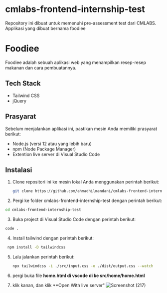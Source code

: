 # cmlabs-frontend-internship-test

Repository ini dibuat untuk memenuhi pre-assessment test dari CMLABS. Applikasi yang dibuat bernama foodiee

# Foodiee

Foodiee adalah sebuah aplikasi web yang menampilkan resep-resep makanan dan cara pembuatannya.

## Tech Stack

- Tailwind CSS
- jQuery

## Prasyarat

Sebelum menjalankan aplikasi ini, pastikan mesin Anda memiliki prasyarat berikut:

- Node.js (versi 12 atau yang lebih baru)
- npm (Node Package Manager)
- Extention live server di Visual Studio Code

## Instalasi

1. Clone repositori ini ke mesin lokal Anda menggunakan perintah berikut:
   ```bash
   git clone https://github.com/ahmadhilmandani/cmlabs-frontend-internship-test.git
   ```
   
2. Pergi ke folder cmlabs-frontend-internship-test dengan perintah berikut:
  ```bash
  cd cmlabs-frontend-internship-test
  ```

3. Buka project di Visual Studio Code dengan perintah berikut:  
  ``` bash
  code .
  ```
  
4. Install tailwind dengan perintah berikut:
  ```bash   
   npm install -D tailwindcss
   ```
   
5. Lalu jalankan perintah berikut:
   ```bash   
   npx tailwindcss -i ./src/input.css -o ./dist/output.css --watch
   ```
   
6. pergi buka file **home.html di vscode di ke src/home/home.html**
7. klik kanan, dan klik **Open With live server"
![Screenshot (217)](https://github.com/ahmadhilmandani/cmlabs-frontend-internship-test/assets/88090086/55a36edd-bc7c-4cc7-830a-de6c6d4d9438)

   
